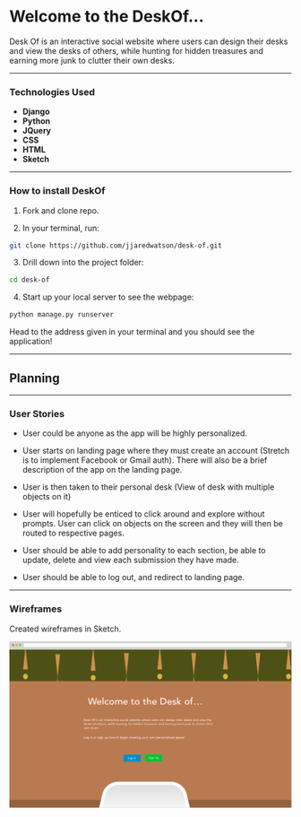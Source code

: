 # Welcome to the DeskOf...

Desk Of is an interactive social website where users can design their desks and view the desks of others, while hunting for hidden treasures and earning more junk to clutter their own desks.

---
### Technologies Used

* **Django**
* **Python**
* **JQuery**
* **CSS**
* **HTML**
* **Sketch**

---

### How to install DeskOf

1. Fork and clone repo.

2. In your terminal, run:

```bash
git clone https://github.com/jjaredwatson/desk-of.git
```

3. Drill down into the project folder:

```bash
cd desk-of
```

4. Start up your local server to see the webpage:

```bash
python manage.py runserver
```

  Head to the address given in your terminal and you should see the application!

---

## Planning

---

### User Stories

* User could be anyone as the app will be highly personalized.

* User starts on landing page where they must create an account (Stretch is to implement Facebook or Gmail auth). There will also be a brief description of the app on the landing page.

* User is then taken to their personal desk (View of desk with multiple objects on it)

* User will hopefully be enticed to click around and explore without prompts. User can click on objects on the screen and they will then be routed to respective pages.

* User should be able to add personality to each section, be able to update, delete and view each submission they have made.

* User should be able to log out, and redirect to landing page.

---

### Wireframes

Created wireframes in Sketch.

![](main_app/static/images/landing.png)

